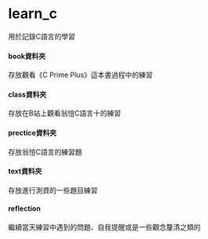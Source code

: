 # learn_c
用於記錄C語言的學習

#### book資料夾
存放觀看《C Prime Plus》這本書過程中的練習

#### class資料夾
存放在B站上觀看翁愷C語言十的練習

#### prectice資料夾
存放翁愷C語言的練習題

#### text資料夾
存放進行測資的一些題目練習


#### reflection
繼續當天練習中遇到的問題、自我提醒或是一些觀念釐清之類的
